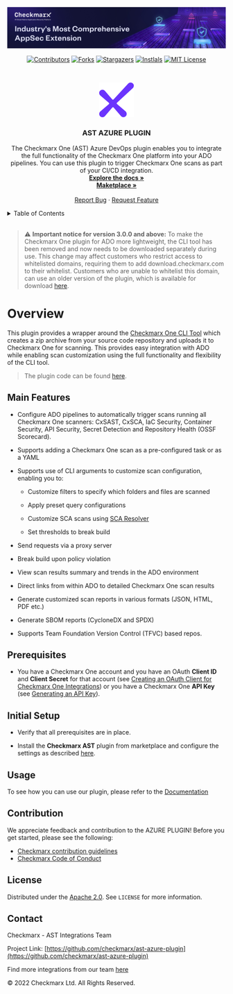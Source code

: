 
<img src="https://raw.githubusercontent.com/Checkmarx/ci-cd-integrations/main/.images/PluginBanner.jpg">
<br />
<div align="center">

[![Contributors][contributors-shield]][contributors-url]
[![Forks][forks-shield]][forks-url]
[![Stargazers][stars-shield]][stars-url]
[![Instlals][install-shield]][install-url]
[![MIT License][license-shield]][license-url]

</div>
<br />
<p align="center">
  <a href="https://github.com/Checkmarx/ast-azure-plugin">
    <img src="https://raw.githubusercontent.com/Checkmarx/ci-cd-integrations/main/.images/cx-icon-logo.svg" alt="Logo" width="80" height="80" />
  </a>

<h3 align="center">AST AZURE PLUGIN</h3>

  <p align="center">
    The Checkmarx One (AST) Azure DevOps plugin enables you to integrate the full functionality of the Checkmarx One platform into your ADO pipelines. You can use this plugin to trigger Checkmarx One scans as part of your CI/CD integration.
    <br/>
    <a href="https://checkmarx.com/resource/documents/en/34965-68710-quick-start-guide---checkmarx-one-azure-devops-plugin.html"><strong>Explore the docs »</strong></a>
    <br />
    <a href="https://marketplace.visualstudio.com/items?itemName=checkmarx.checkmarx-ast-azure-plugin"><strong>Maketplace »</strong></a>
    <br />
    <br />
    <a href="https://github.com/checkmarx/ast-azure-plugin/issues/new">Report Bug</a>
    ·
    <a href="https://github.com/checkmarx/ast-azure-plugin/issues/new">Request Feature</a>
  </p>
</p>



<!-- TABLE OF CONTENTS -->
<details>
  <summary>Table of Contents</summary>
  <ol>
    <li><a href="#overview">Overview</a></li>
    <li><a href="#main-features">Main Features</a></li>
    <li><a href="#prerequisites">Prerequisites</a></li>
    <li><a href="#initial-setup">Initial Setup</a></li>
    <li><a href="#usage">Usage</a></li>
    <li><a href="#contribution">Contribution</a></li>
    <li><a href="#license">License</a></li>
    <li><a href="#contact">Contact</a></li>
  </ol>
</details>
<br/>

> ⚠️ **Important notice for version 3.0.0 and above:** 
> To make the Checkmarx One plugin for ADO more lightweight, the CLI tool has been removed and now needs to be downloaded separately during use. This change may affect customers who restrict access to whitelisted domains, requiring them to add download.checkmarx.com to their whitelist. Customers who are unable to whitelist this domain, can use an older version of the plugin, which is available for download [here](https://github.com/Checkmarx/ast-azure-plugin/releases).

# Overview

This plugin provides a wrapper around the [Checkmarx One CLI
Tool](https://checkmarx.com/resource/documents/en/34965-68620-checkmarx-one-cli-tool.html) which creates a zip archive from your source code repository and uploads it to Checkmarx One for scanning. This provides easy integration with ADO while enabling scan customization using the full functionality and flexibility of the CLI tool.

> The plugin code can be found [here](https://github.com/Checkmarx/ast-azure-plugin).


## Main Features

-   Configure ADO pipelines to automatically trigger scans running all Checkmarx One scanners: CxSAST, CxSCA, IaC Security, Container Security, API Security, Secret Detection and Repository Health (OSSF Scorecard).

-   Supports adding a Checkmarx One scan as a pre-configured task or as a YAML

-   Supports use of CLI arguments to customize scan configuration, enabling you to:

    -   Customize filters to specify which folders and files are scanned

    -   Apply preset query configurations

    -   Customize SCA scans using [SCA Resolver](https://checkmarx.com/resource/documents/en/34965-19196-checkmarx-sca-resolver.html)

    -   Set thresholds to break build

-   Send requests via a proxy server

-   Break build upon policy violation

-   View scan results summary and trends in the ADO environment

-   Direct links from within ADO to detailed Checkmarx One scan results

-   Generate customized scan reports in various formats (JSON, HTML, PDF etc.)

-   Generate SBOM reports (CycloneDX and SPDX)

-   Supports Team Foundation Version Control (TFVC) based repos.

## Prerequisites

-   You have a Checkmarx One account and you have an OAuth **Client
    ID** and **Client Secret** for that account (see [Creating an OAuth
    Client for Checkmarx One Integrations](https://checkmarx.com/resource/documents/en/34965-118315-authentication-for-checkmarx-one-cli.html#UUID-a4e31a96-1f36-6293-e95a-97b4b9189060_UUID-4123a2ff-32d0-2287-8dd2-3c36947f675e)) or you have a Checkmarx One **API Key** (see [Generating an API Key](https://checkmarx.com/resource/documents/en/34965-118315-authentication-for-checkmarx-one-cli.html#UUID-a4e31a96-1f36-6293-e95a-97b4b9189060_UUID-1e7abdfa-77eb-2a6c-f12a-c812a1e1dcf7)).

## Initial Setup

-   Verify that all prerequisites are in place.

-   Install the **Checkmarx AST** plugin from marketplace and configure the settings as described [here](https://checkmarx.com/resource/documents/en/34965-68712-checkmarx-one-azure-devops-plugin-initial-setup.html).


## Usage

To see how you can use our plugin, please refer to the [Documentation](https://checkmarx.com/resource/documents/en/34965-68709-checkmarx-one-azure-devops-plugin.html)


## Contribution

We appreciate feedback and contribution to the AZURE PLUGIN! Before you get started, please see the following:

- [Checkmarx contribution guidelines](docs/contributing.md)
- [Checkmarx Code of Conduct](docs/code_of_conduct.md)


<!-- LICENSE -->
## License
Distributed under the [Apache 2.0](LICENSE). See `LICENSE` for more information.


<!-- CONTACT -->
## Contact

Checkmarx - AST Integrations Team

Project Link: [https://github.com/checkmarx/ast-azure-plugin](https://github.com/checkmarx/ast-azure-plugin)

Find more integrations from our team [here](https://github.com/Checkmarx/ci-cd-integrations#checkmarx-ast-integrations)


© 2022 Checkmarx Ltd. All Rights Reserved.

[contributors-shield]: https://img.shields.io/github/contributors/checkmarx/ast-azure-plugin.svg
[contributors-url]: https://github.com/checkmarx/ast-azure-plugin/graphs/contributors
[forks-shield]: https://img.shields.io/github/forks/checkmarx/ast-azure-plugin.svg
[forks-url]: https://github.com/checkmarx/ast-azure-plugin/network/members
[stars-shield]: https://img.shields.io/github/stars/checkmarx/ast-azure-plugin.svg
[stars-url]: https://github.com/checkmarx/ast-azure-plugin/stargazers
[license-shield]: https://img.shields.io/github/license/checkmarx/ast-azure-plugin.svg
[license-url]: https://github.com/checkmarx/ast-azure-plugin/blob/main/LICENSE
[install-shield]: https://img.shields.io/visual-studio-marketplace/azure-devops/installs/total/checkmarx.checkmarx-ast-azure-plugin
[install-url]: https://marketplace.visualstudio.com/items?itemName=checkmarx.checkmarx-ast-azure-plugin
